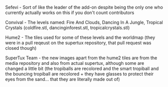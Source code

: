 Sefevi - Sort of like the leader of the add-on despite being the only one who currently actually works on this if you don't count contributors

Convival - The levels named: Fire And Clouds, Dancing In A Jungle, Tropical Crystals (coldfire.stl, dancinginforest.stl, tropicalcrystals.stl)

Hume2 - The tiles used for some of these levels and the worldmap (they were in a pull reqeust on the supertux repository, that pull request was closed though)

SuperTux Team - the new images apart from the hume2 tiles are from the media repository and also from actual supertux, although some are changed a little bit (the tropiballs are recolored and the smart tropiball and the bouncing tropiball are recolored + they have glasses to protect their eyes from the sand... that they are literally made out of)
